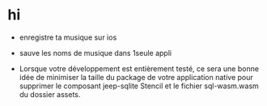  # hi 


- enregistre ta musique sur ios

- sauve les noms de musique dans 1seule appli

* Lorsque votre développement est entièrement testé, ce sera une bonne idée de minimiser la taille du package de votre application native pour supprimer le composant jeep-sqlite Stencil et le fichier sql-wasm.wasm du dossier assets.